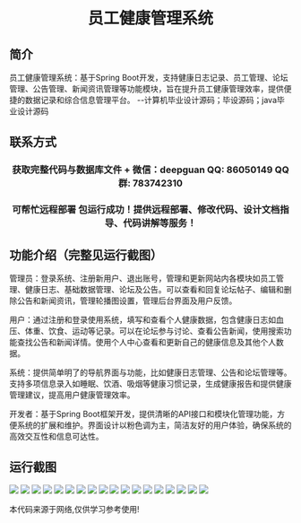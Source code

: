 <p><h1 align="center">员工健康管理系统</h1></p>

## 简介
员工健康管理系统：基于Spring Boot开发，支持健康日志记录、员工管理、论坛管理、公告管理、新闻资讯管理等功能模块，旨在提升员工健康管理效率，提供便捷的数据记录和综合信息管理平台。    --计算机毕业设计源码；毕设源码；java毕业设计源码


## 联系方式
<p><h3 align="center">获取完整代码与数据库文件 + 微信：deepguan QQ: 86050149 QQ群: 783742310</h3></p>
<p><h3 align="center">可帮忙远程部署 包运行成功！提供远程部署、修改代码、设计文档指导、代码讲解等服务！</h3></p>

## 功能介绍（完整见运行截图）
管理员：登录系统、注册新用户、退出账号，管理和更新网站内各模块如员工管理、健康日志、基础数据管理、论坛及公告。可以查看和回复论坛帖子、编辑和删除公告和新闻资讯，管理轮播图设置，管理后台界面及用户反馈。

用户：通过注册和登录使用系统，填写和查看个人健康数据，包含健康日志如血压、体重、饮食、运动等记录。可以在论坛参与讨论、查看公告新闻，使用搜索功能查找公告和新闻详情。使用个人中心查看和更新自己的健康信息及其他个人数据。

系统：提供简单明了的导航界面与功能，比如健康日志管理、公告和论坛管理等。支持多项信息录入如睡眠、饮酒、吸烟等健康习惯记录，生成健康报告和提供健康管理建议，提高用户健康管理效率。

开发者：基于Spring Boot框架开发，提供清晰的API接口和模块化管理功能，方便系统的扩展和维护。界面设计以粉色调为主，简洁友好的用户体验，确保系统的高效交互性和信息可达性。


## 运行截图
![](img/001.jpg)
![](img/002.jpg)
![](img/003.jpg)
![](img/004.jpg)
![](img/005.jpg)
![](img/006.jpg)
![](img/007.jpg)
![](img/008.jpg)
![](img/009.jpg)
![](img/010.jpg)
![](img/011.jpg)
![](img/012.jpg)
![](img/013.jpg)
![](img/014.jpg)
![](img/015.jpg)
![](img/016.jpg)
![](img/017.jpg)
![](img/018.jpg)

<p>本代码来源于网络,仅供学习参考使用!</p>
